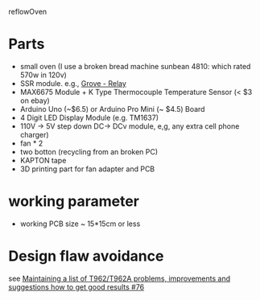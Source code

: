 reflowOven

# Parts

* small oven (I use a broken bread machine sunbean 4810: which rated 570w in 120v)
* SSR module. e.g., [Grove - Relay](https://www.seeedstudio.com/Grove-Relay-p-769.html)
* MAX6675 Module + K Type Thermocouple Temperature Sensor (< $3 on ebay)
* Arduino Uno (~$6.5) or Arduino Pro Mini (~ $4.5) Board
* 4 Digit LED Display Module (e.g. TM1637)
* 110V -> 5V step down DC-> DCv module, e,g, any extra cell phone charger)
* fan * 2
* two botton (recycling from an broken PC)
* KAPTON tape
* 3D printing part for fan adapter and PCB 

# working parameter
* working PCB size ~ 15*15cm or less

# Design flaw avoidance
see [Maintaining a list of T962/T962A problems, improvements and suggestions how to get good results #76](https://github.com/UnifiedEngineering/T-962-improvements/issues/76)
